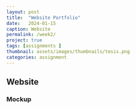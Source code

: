 ```yaml
---
layout: post
title:  "Website Portfolio"
date:   2024-01-15
caption: Website
permalink: /week2/
project: true
tags: [assignments ]
thumbnail: assets/images/thumbnails/tesis.png
categories: assignment
---
```

## Website

### Mockup





